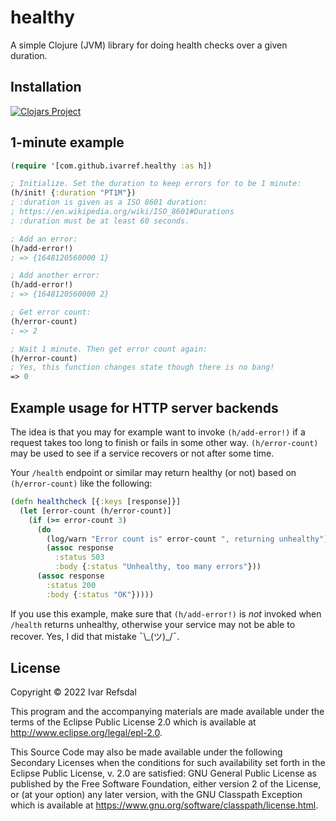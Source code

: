 # healthy

A simple Clojure (JVM) library for doing health checks over a given duration.

## Installation

[![Clojars Project](https://img.shields.io/clojars/v/com.github.ivarref/healthy.svg)](https://clojars.org/com.github.ivarref/healthy)

## 1-minute example

```clojure
(require '[com.github.ivarref.healthy :as h])

; Initialize. Set the duration to keep errors for to be 1 minute:
(h/init! {:duration "PT1M"})
; :duration is given as a ISO 8601 duration: 
; https://en.wikipedia.org/wiki/ISO_8601#Durations
; :duration must be at least 60 seconds.

; Add an error:
(h/add-error!)
; => {1648120560000 1}

; Add another error:
(h/add-error!)
; => {1648120560000 2}

; Get error count:
(h/error-count)
; => 2

; Wait 1 minute. Then get error count again:
(h/error-count)
; Yes, this function changes state though there is no bang!
=> 0
```

## Example usage for HTTP server backends

The idea is that you may for example want to invoke `(h/add-error!)` if a request takes
too long to finish or fails in some other way. `(h/error-count)` may be used
to see if a service recovers or not after some time.

Your `/health` endpoint or similar may return healthy (or not) based on `(h/error-count)`
like the following:

```clojure
(defn healthcheck [{:keys [response]}]
  (let [error-count (h/error-count)]
    (if (>= error-count 3)
      (do
        (log/warn "Error count is" error-count ", returning unhealthy")
        (assoc response
          :status 503
          :body {:status "Unhealthy, too many errors"}))
      (assoc response
        :status 200
        :body {:status "OK"}))))
```

If you use this example, make sure that `(h/add-error!)` is *not* invoked when `/health` returns unhealthy, otherwise your service may not be able to recover.
Yes, I did that mistake ¯\\\_(ツ)\_/¯.

## License

Copyright © 2022 Ivar Refsdal

This program and the accompanying materials are made available under the terms of the Eclipse Public License 2.0 which is available at http://www.eclipse.org/legal/epl-2.0.

This Source Code may also be made available under the following Secondary Licenses when the conditions for such availability set forth in the Eclipse Public License, v. 2.0 are satisfied: GNU General Public License as published by the Free Software Foundation, either version 2 of the License, or (at your option) any later version, with the GNU Classpath Exception which is available at https://www.gnu.org/software/classpath/license.html.
